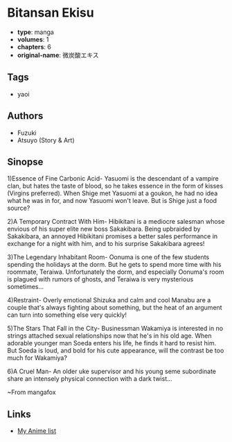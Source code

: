 # Bitansan Ekisu

-   **type**: manga
-   **volumes**: 1
-   **chapters**: 6
-   **original-name**: 微炭酸エキス

## Tags

-   yaoi

## Authors

-   Fuzuki
-   Atsuyo (Story & Art)

## Sinopse

1)Essence of Fine Carbonic Acid- Yasuomi is the descendant of a vampire clan, but hates the taste of blood, so he takes essence in the form of kisses (Virgins preferred). When Shige met Yasuomi at a goukon, he had no idea what he was in for, and now Yasuomi won't leave. But is Shige just a food source?

2)A Temporary Contract With Him- Hibikitani is a mediocre salesman whose envious of his super elite new boss Sakakibara. Being upbraided by Sakakibara, an annoyed Hibikitani promises a better sales performance in exchange for a night with him, and to his surprise Sakakibara agrees!

3)The Legendary Inhabitant Room- Oonuma is one of the few students spending the holidays at the dorm. But he gets to spend more time with his roommate, Teraiwa. Unfortunately the dorm, and especially Oonuma's room is plagued with rumors of ghosts, and Teraiwa is very mysterious sometimes...

4)Restraint- Overly emotional Shizuka and calm and cool Manabu are a couple that's always fighting about something, but the heat of an argument can turn into something else very quickly!

5)The Stars That Fall in the City- Businessman Wakamiya is interested in no strings attached sexual relationships now that he's in his old age. When adorable younger man Soeda enters his life, he finds it hard to resist him. But Soeda is loud, and bold for his cute appearance, will the contrast be too much for Wakamiya?

6)A Cruel Man- An older uke supervisor and his young seme subordinate share an intensely physical connection with a dark twist...

~From mangafox

## Links

-   [My Anime list](https://myanimelist.net/manga/9613/Bitansan_Ekisu)
